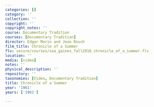 ```yaml
---
categories: []
category: ''
collection: ''
copyright: ''
copyright_notes: ''
course: Documentary Tradition
courses: [Documentary Tradition]
director: Edgar Morin and Jean Rouch
film_title: Chronicle of a Summer
flv: secure/courses/soa_gaines_fall2010_chronicle_of_a_summer.flv
location: ''
media: [video]
notes: ''
physical_description: ''
repository: ''
taxonomies: [Video, Documentary Tradition]
title: Chronicle of a Summer
year: '1961'
years: ['1961']

---
```

